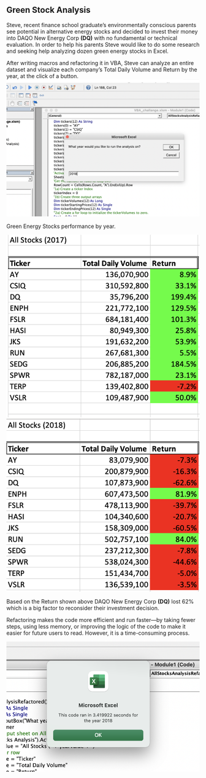 
## Green Stock Analysis  
Steve, recent finance school graduate’s environmentally conscious parents see potential in alternative energy stocks and decided to invest their money into DAQO New Energy Corp **(DQ)** with no fundamental or technical evaluation. In order to help his parents Steve would like to do some research and seeking help analyzing dozen green energy stocks in Excel. 

After writing macros and refactoring it in VBA, Steve can analyze an entire dataset and visualize each company’s Total Daily Volume and Return by the year, at the click of a button.  
![plot](./Resources/inputbox.png) 

Green Energy Stocks performance by year. 

![plot](./Resources/2017.png) 
![plot](./Resources/2018.png) 

Based on the Return shown above DAQO New Energy Corp **(DQ)** lost 62% which is a big factor to reconsider their investment decision. 

Refactoring makes the code more efficient and run faster—by taking fewer steps, using less memory, or improving the logic of the code to make it easier for future users to read. However, it is a time-consuming process. 

![plot](./Resources/Runtime.png) 




